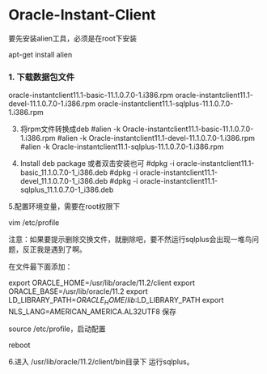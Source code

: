 # Oracle-Instant-Client
要先安装alien工具，必须是在root下安装

apt-get install alien

### 1. 下载数据包文件


oracle-instantclient11.1-basic-11.1.0.7.0-1.i386.rpm
oracle-instantclient11.1-devel-11.1.0.7.0-1.i386.rpm
oracle-instantclient11.1-sqlplus-11.1.0.7.0-1.i386.rpm

3. 将rpm文件转换成deb
#alien -k Oracle-instantclient11.1-basic-11.1.0.7.0-1.i386.rpm
#alien -k Oracle-instantclient11.1-devel-11.1.0.7.0-1.i386.rpm
#alien -k Oracle-instantclient11.1-sqlplus-11.1.0.7.0-1.i386.rpm

4. Install deb package 或者双击安装也可
#dpkg -i oracle-instantclient11.1-basic_11.1.0.7.0-1_i386.deb
#dpkg -i oracle-instantclient11.1-devel_11.1.0.7.0-1_i386.deb
#dpkg -i oracle-instantclient11.1-sqlplus_11.1.0.7.0-1_i386.deb

5.配置环境变量，需要在root权限下

vim /etc/profile

注意：如果要提示删除交换文件，就删除吧，要不然运行sqlplus会出现一堆鸟问题，反正我是遇到了啊。

在文件最下面添加：

export ORACLE_HOME=/usr/lib/oracle/11.2/client
export ORACLE_BASE=/usr/lib/oracle/11.2
export LD_LIBRARY_PATH=$ORACLE_HOME/lib:$LD_LIBRARY_PATH
export NLS_LANG=AMERICAN_AMERICA.AL32UTF8
保存

source /etc/profile，启动配置

reboot

6.进入 /usr/lib/oracle/11.2/client/bin目录下 运行sqlplus。
